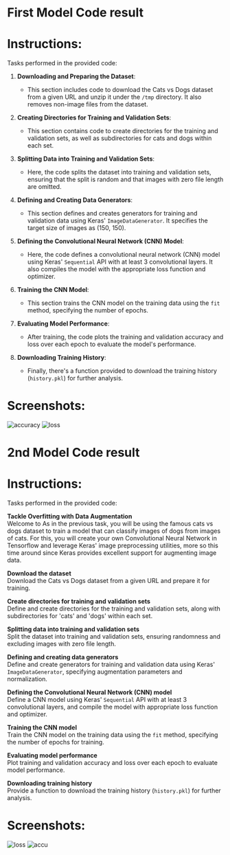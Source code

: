 # First Model Code result
# Instructions:
Tasks performed in the provided code:

1. **Downloading and Preparing the Dataset**:
   - This section includes code to download the Cats vs Dogs dataset from a given URL and unzip it under the `/tmp` directory. It also removes non-image files from the dataset.

2. **Creating Directories for Training and Validation Sets**:
   - This section contains code to create directories for the training and validation sets, as well as subdirectories for cats and dogs within each set.

3. **Splitting Data into Training and Validation Sets**:
   - Here, the code splits the dataset into training and validation sets, ensuring that the split is random and that images with zero file length are omitted.

4. **Defining and Creating Data Generators**:
   - This section defines and creates generators for training and validation data using Keras' `ImageDataGenerator`. It specifies the target size of images as (150, 150).

5. **Defining the Convolutional Neural Network (CNN) Model**:
   - Here, the code defines a convolutional neural network (CNN) model using Keras' `Sequential` API with at least 3 convolutional layers. It also compiles the model with the appropriate loss function and optimizer.

6. **Training the CNN Model**:
   - This section trains the CNN model on the training data using the `fit` method, specifying the number of epochs.

7. **Evaluating Model Performance**:
   - After training, the code plots the training and validation accuracy and loss over each epoch to evaluate the model's performance.

8. **Downloading Training History**:
   - Finally, there's a function provided to download the training history (`history.pkl`) for further analysis.
     
# Screenshots:
![accuracy](https://github.com/ArsalMirza007/CNN-s-with-Cats-and-Dogs-Datasets/assets/121928372/dcf26805-3c7a-49ea-abb3-87a96597566e)
![loss](https://github.com/ArsalMirza007/CNN-s-with-Cats-and-Dogs-Datasets/assets/121928372/6d98c7ca-451a-4568-b358-457220109b06)

# 2nd Model Code result

# Instructions:
Tasks performed in the provided code:

**Tackle Overfitting with Data Augmentation**  
Welcome to As in the previous task, you will be using the famous cats vs dogs dataset to train a model that can classify images of dogs from images of cats. For this, you will create your own Convolutional Neural Network in Tensorflow and leverage Keras' image preprocessing utilities, more so this time around since Keras provides excellent support for augmenting image data.

**Download the dataset**  
Download the Cats vs Dogs dataset from a given URL and prepare it for training.

**Create directories for training and validation sets**  
Define and create directories for the training and validation sets, along with subdirectories for 'cats' and 'dogs' within each set.

**Splitting data into training and validation sets**  
Split the dataset into training and validation sets, ensuring randomness and excluding images with zero file length.

**Defining and creating data generators**  
Define and create generators for training and validation data using Keras' `ImageDataGenerator`, specifying augmentation parameters and normalization.

**Defining the Convolutional Neural Network (CNN) model**  
Define a CNN model using Keras' `Sequential` API with at least 3 convolutional layers, and compile the model with appropriate loss function and optimizer.

**Training the CNN model**  
Train the CNN model on the training data using the `fit` method, specifying the number of epochs for training.

**Evaluating model performance**  
Plot training and validation accuracy and loss over each epoch to evaluate model performance.

**Downloading training history**  
Provide a function to download the training history (`history.pkl`) for further analysis.

# Screenshots:
![loss](https://github.com/ArsalMirza007/CNN-s-with-Cats-and-Dogs-Datasets/assets/121928372/a64e1a05-7797-4804-8235-2d6bf465b5e2)
![accu](https://github.com/ArsalMirza007/CNN-s-with-Cats-and-Dogs-Datasets/assets/121928372/795ea11d-2960-47c9-bc56-7b7e945c7b93)
